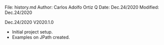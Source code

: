 File:     history.md
Author:   Carlos Adolfo Ortiz Q
Date:     Dec.24/2020
Modified: Dec.24/2020

Dec.24/2020 V2020.1.0
- Initial project setup.
- Examples on JPath created.

